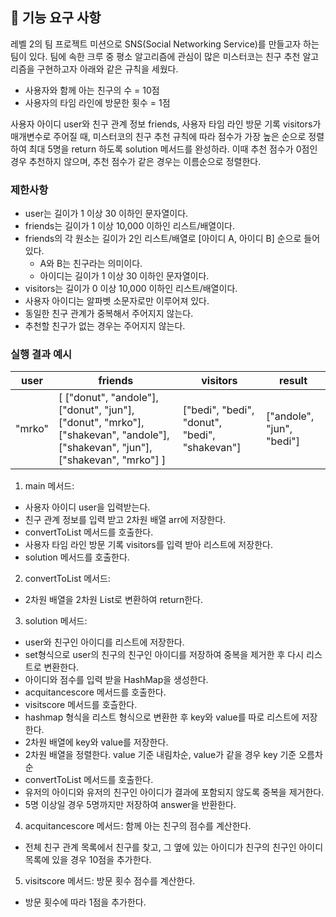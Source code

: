 ## 🚀 기능 요구 사항

레벨 2의 팀 프로젝트 미션으로 SNS(Social Networking Service)를 만들고자 하는 팀이 있다. 팀에 속한 크루 중 평소 알고리즘에 관심이 많은 미스터코는 친구 추천 알고리즘을 구현하고자 아래와 같은 규칙을 세웠다.

- 사용자와 함께 아는 친구의 수 = 10점 
- 사용자의 타임 라인에 방문한 횟수 = 1점

사용자 아이디 user와 친구 관계 정보 friends, 사용자 타임 라인 방문 기록 visitors가 매개변수로 주어질 때, 미스터코의 친구 추천 규칙에 따라 점수가 가장 높은 순으로 정렬하여 최대 5명을 return 하도록 solution 메서드를 완성하라. 이때 추천 점수가 0점인 경우 추천하지 않으며, 추천 점수가 같은 경우는 이름순으로 정렬한다.

### 제한사항

- user는 길이가 1 이상 30 이하인 문자열이다.
- friends는 길이가 1 이상 10,000 이하인 리스트/배열이다.
- friends의 각 원소는 길이가 2인 리스트/배열로 [아이디 A, 아이디 B] 순으로 들어있다.
  - A와 B는 친구라는 의미이다.
  - 아이디는 길이가 1 이상 30 이하인 문자열이다.
- visitors는 길이가 0 이상 10,000 이하인 리스트/배열이다.
- 사용자 아이디는 알파벳 소문자로만 이루어져 있다.
- 동일한 친구 관계가 중복해서 주어지지 않는다.
- 추천할 친구가 없는 경우는 주어지지 않는다.

### 실행 결과 예시

| user | friends | visitors | result |
| --- | --- | --- | --- |
| "mrko" | [ ["donut", "andole"], ["donut", "jun"], ["donut", "mrko"], ["shakevan", "andole"], ["shakevan", "jun"], ["shakevan", "mrko"] ] | ["bedi", "bedi", "donut", "bedi", "shakevan"] | ["andole", "jun", "bedi"] |

1. main 메서드:
  - 사용자 아이디 user을 입력받는다.
  - 친구 관계 정보를 입력 받고 2차원 배열 arr에 저장한다.
  - convertToList 메서드를 호출한다.
  - 사용자 타임 라인 방문 기록 visitors를 입력 받아 리스트에 저장한다.
  - solution 메서드를 호출한다.
2. convertToList 메서드:
  - 2차원 배열을 2차원 List로 변환하여 return한다.
3. solution 메서드:
  - user와 친구인 아이디를 리스트에 저장한다.
  - set형식으로 user의 친구의 친구인 아이디를 저장하여 중복을 제거한 후 다시 리스트로 변환한다.
  - 아이디와 점수를 입력 받을 HashMap을 생성한다.
  - acquitancescore 메서드를 호출한다.
  - visitscore 메서드를 호츨한다.
  - hashmap 형식을 리스트 형식으로 변환한 후 key와 value를 따로 리스트에 저장한다.
  - 2차원 배열에 key와 value를 저장한다.
  - 2차원 배열을 정렬한다. value 기준 내림차순, value가 같을 경우 key 기준 오름차순
  - convertToList 메서드를 호출한다.
  - 유저의 아이디와 유저의 친구인 아이디가 결과에 포함되지 않도록 중복을 제거한다.
  - 5명 이상일 경우 5명까지만 저장하여 answer을 반환한다.
4. acquitancescore 메서드: 함께 아는 친구의 점수를 계산한다.
  - 전체 친구 관계 목록에서 친구를 찾고, 그 옆에 있는 아이디가 친구의 친구인 아이디 목록에 있을 경우 10점을 추가한다.
5. visitscore 메서드: 방문 횟수 점수를 계산한다.
  - 방문 횟수에 따라 1점을 추가한다.